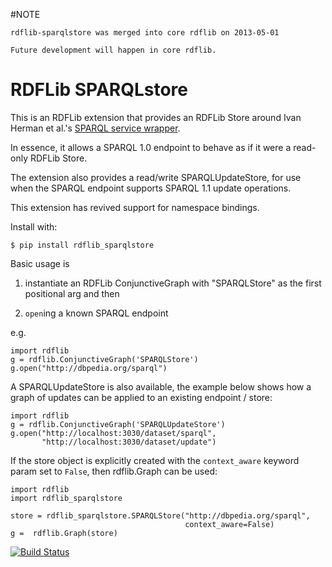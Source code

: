 #NOTE
```
rdflib-sparqlstore was merged into core rdflib on 2013-05-01 

Future development will happen in core rdflib. 

```


RDFLib SPARQLstore
==================

This is an RDFLib extension that provides an RDFLib Store around Ivan Herman
et al.'s [SPARQL service wrapper](http://pypi.python.org/pypi/SPARQLWrapper).

In essence, it allows a SPARQL 1.0 endpoint to behave as if it were a read-only
RDFLib Store.

The extension also provides a read/write SPARQLUpdateStore, for use when the SPARQL
endpoint supports SPARQL 1.1 update operations.

This extension has revived support for namespace bindings.


Install with:

    $ pip install rdflib_sparqlstore

Basic usage is

1. instantiate an RDFLib ConjunctiveGraph with "SPARQLStore" as the first
   positional arg and then

2. ``open``ing a known SPARQL endpoint

e.g.

    import rdflib
    g = rdflib.ConjunctiveGraph('SPARQLStore')
    g.open("http://dbpedia.org/sparql")


A SPARQLUpdateStore is also available, the example below shows how a graph of 
updates can be applied to an existing endpoint / store:

    import rdflib
    g = rdflib.ConjunctiveGraph('SPARQLUpdateStore')
    g.open("http://localhost:3030/dataset/sparql",
           "http://localhost:3030/dataset/update")


If the store object is explicitly created with the ``context_aware`` keyword
param set to ``False``, then rdflib.Graph can be used: 

    import rdflib
    import rdflib_sparqlstore

    store = rdflib_sparqlstore.SPARQLStore("http://dbpedia.org/sparql",
                                           context_aware=False)
    g =  rdflib.Graph(store)


[![Build Status](https://travis-ci.org/RDFLib/rdflib-sparqlstore.png?branch=master)](https://travis-ci.org/RDFLib/rdflib-sparqlstore)
